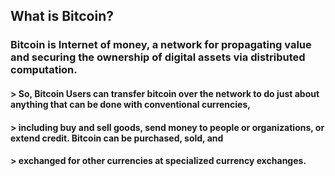 ## What is Bitcoin?
### Bitcoin is Internet of money, a network for propagating value and securing the ownership of digital assets via distributed computation. 
#### > So, Bitcoin Users can transfer bitcoin over the network to do just about anything that can be done with conventional currencies,
#### > including buy and sell goods, send money to people or organizations, or extend credit. Bitcoin can be purchased, sold, and
#### > exchanged for other currencies at specialized currency exchanges.
